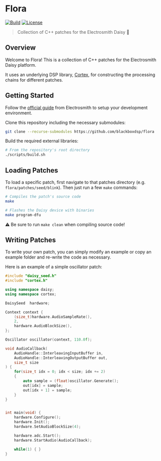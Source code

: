 # Flora

[![Build](https://github.com/blackboxdsp/flora/actions/workflows/ci.build.yml/badge.svg)](https://github.com/blackboxdsp/flora/actions/workflows/ci.build.yml)
[![License](https://img.shields.io/badge/License-MIT-yellow)](https://github.com/blackboxdsp/cortex/blob/develop/LICENSE)

> Collection of C++ patches for the Electrosmith Daisy 🌱

## Overview

Welcome to Flora! This is a collection of C++ patches for the Electrosmith Daisy platform.

It uses an underlying DSP library, [Cortex](https://github.com/blackboxdsp/cortex), for constructing
the processing chains for different patches.

## Getting Started

Follow the [official guide](https://github.com/electro-smith/DaisyWiki/wiki/1.-Setting-Up-Your-Development-Environment) from Electrosmith
to setup your development environment.

Clone this repository including the necessary submodules:
```bash
git clone --recurse-submodules https://github.com/blackboxdsp/flora
```

Build the required external libraries:
```bash 
# From the repository's root directory
./scripts/build.sh
```

## Loading Patches

To load a specific patch, first navigate to that patches directory (e.g. `flora/patches/seed/blink`). Then just run a few `make` commands:
```bash 
# Compiles the patch's source code
make

# Flashes the Daisy device with binaries
make program-dfu
```

:warning: Be sure to run `make clean` when compiling source code!

## Writing Patches

To write your own patch, you can simply modify an example or copy an example folder and re-write the code as necessary.

Here is an example of a simple oscillator patch:
```c++
#include "daisy_seed.h"
#include "cortex.h"

using namespace daisy;
using namespace cortex;

DaisySeed  hardware;

Context context {
    (size_t)hardware.AudioSampleRate(),
    2,
    hardware.AudioBlockSize(),
};

Oscillator oscillator(context, 110.0f);

void AudioCallback(
    AudioHandle::InterleavingInputBuffer in,
    AudioHandle::InterleavingOutputBuffer out,
    size_t size
) {
    for(size_t idx = 0; idx < size; idx += 2)
    {
        auto sample = (float)oscillator.Generate();
        out[idx] = sample;
        out[idx + 1] = sample;
    }
}


int main(void) {
    hardware.Configure();
    hardware.Init();
    hardware.SetAudioBlockSize(4);

    hardware.adc.Start();
    hardware.StartAudio(AudioCallback);

    while(1) { }
}
```
